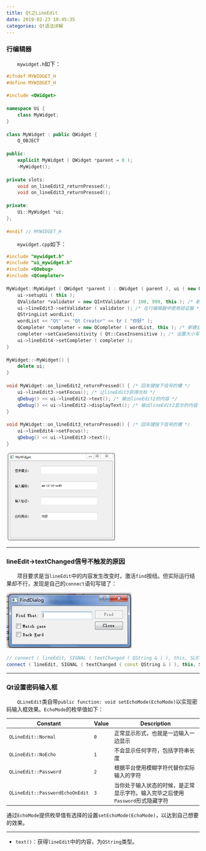 ```yaml
---
title: Qt之LineEdit
date: 2019-02-23 10:45:35
categories: Qt语法详解
---
```

### 行编辑器

&emsp;&emsp;`mywidget.h`如下：

``` cpp
#ifndef MYWIDGET_H
#define MYWIDGET_H
​
#include <QWidget>
​
namespace Ui {
    class MyWidget;
}
​
class MyWidget : public QWidget {
    Q_OBJECT
​
public:
    explicit MyWidget ( QWidget *parent = 0 );
    ~MyWidget();
​
private slots:
    void on_lineEdit2_returnPressed();
    void on_lineEdit3_returnPressed();
​
private:
    Ui::MyWidget *ui;
};
​
#endif // MYWIDGET_H
```

&emsp;&emsp;`mywidget.cpp`如下：

``` cpp
#include "mywidget.h"
#include "ui_mywidget.h"
#include <QDebug>
#include <QCompleter>
​
MyWidget::MyWidget ( QWidget *parent ) : QWidget ( parent ), ui ( new Ui::MyWidget ) {
    ui->setupUi ( this );
    QValidator *validator = new QIntValidator ( 100, 999, this ); /* 新建验证器，指定范围为100至999 */
    ui->lineEdit3->setValidator ( validator ); /* 在行编辑器中使用验证器 */
    QStringList wordList;
    wordList << "Qt" << "Qt Creator" << tr ( "你好" );
    QCompleter *completer = new QCompleter ( wordList, this ); /* 新建自动完成器 */
    completer->setCaseSensitivity ( Qt::CaseInsensitive ); /* 设置大小写不敏感 */
    ui->lineEdit4->setCompleter ( completer );
}
​
MyWidget::~MyWidget() {
    delete ui;
}
​
void MyWidget::on_lineEdit2_returnPressed() { /* 回车键按下信号的槽 */
    ui->lineEdit3->setFocus(); /* 让lineEdit3获得光标 */
    qDebug() << ui->lineEdit2->text(); /* 输出lineEdit2的内容 */
    qDebug() << ui->lineEdit2->displayText(); /* 输出lineEdit2显示的内容 */
}
​
void MyWidget::on_lineEdit3_returnPressed() { /* 回车键按下信号的槽 */
    ui->lineEdit4->setFocus();
    qDebug() << ui->lineEdit3->text();
}
```

<img src="./Qt之LineEdit/1.png" height="230" width="284">

---

### lineEdit->textChanged信号不触发的原因

&emsp;&emsp;项目要求是当`lineEdit`中的内容发生改变时，激活`find`按纽。但实际运行结果却不行，发现是自己的`connect`语句写错了：

<img src="./Qt之LineEdit/2.png">

``` cpp
// connect ( lineEdit, SIGNAL ( textChanged ( QString & ) ), this, SLOT ( enableFindButton ( QString & ) ) ); /* 错误写法 */
connect ( lineEdit, SIGNAL ( textChanged ( const QString & ) ), this, SLOT ( enableFindButton ( const QString & ) ) );
```

---

### Qt设置密码输入框

&emsp;&emsp;`QLineEdit`类自带`public function: void setEchoMode(EchoMode)`以实现密码输入框效果。`EchoMode`的枚举值如下：

Constant                        | Value | Description
--------------------------------|-------|------------
`QLineEdit::Normal`             | `0`   | 正常显示形式，也就是一边输入一边显示
`QLineEdit::NoEcho`             | `1`   | 不会显示任何字符，包括字符串长度
`QLineEdit::Password`           | `2`   | 根据平台使用模糊字符代替你实际输入的字符
`QLineEdit::PasswordEchoOnEdit` | `3`   | 当你处于输入状态的时候，是正常显示字符。输入完毕之后使用`Password`形式隐藏字符

通过`EchoMode`提供枚举值有选择的设置`setEchoMode(EchoMode)`，以达到自己想要的效果。

---

- `text()`：获得`lineEdit`中的内容，为`QString`类型。